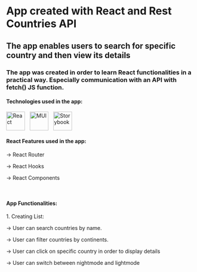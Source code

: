 # App created with React and Rest Countries API
## The app enables users to search for specific country and then view its details


### The app was created in order to learn React functionalities in a practical way. Especially communication with an API with fetch() JS function.

#### Technologies used in the app:
<img align="left" alt="React" width="50px" src="https://cdn.jsdelivr.net/gh/devicons/devicon/icons/react/react-original.svg" style="padding-right:10px;" />
<img align="left" alt="MUI" width="50px" src="https://cdn.jsdelivr.net/gh/devicons/devicon/icons/materialui/materialui-original.svg" style="padding-right:10px;" />
<img align="left" alt="Storybook" width="50px" src="https://cdn.jsdelivr.net/gh/devicons/devicon@latest/icons/storybook/storybook-original.svg" style="padding-right:10px;" />

<br/> <br/> <br/> 

#### React Features used in the app:
<p>-> React Router</p>
<p>-> React Hooks </p>
<p>-> React Components</p>

<br/> 

#### App Functionalities:
<p>1. Creating List:</p>
<p>-> User can search countries by name.</p>
<p>-> User can filter countries by continents.</p>
<p>-> User can click on specific country in order to display details</p>
<p>-> User can switch between nightmode and lightmode</p>
